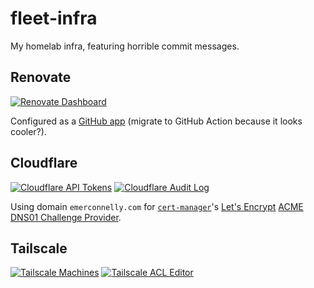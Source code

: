 # fleet-infra

My homelab infra, featuring horrible commit messages.

## Renovate

[![Renovate Dashboard](https://img.shields.io/badge/Dashboard-1A1F6C?logo=renovate)](https://developer.mend.io/github/emerconnelly/fleet-infra)

Configured as a [GitHub app](https://github.com/apps/renovate) (migrate to GitHub Action because it looks cooler?).

## Cloudflare

[![Cloudflare API Tokens](https://img.shields.io/badge/Cloudflare-API_Tokens-F38020?logo=cloudflare&logoColor=fff)]([https://dash.cloudflare.com/923309f860b1a7e801fd81224c5f56c9/audit-log](https://dash.cloudflare.com/profile/api-tokens))
[![Cloudflare Audit Log](https://img.shields.io/badge/Audit%20Log-F38020?logo=cloudflare&logoColor=fff)](https://dash.cloudflare.com/923309f860b1a7e801fd81224c5f56c9/audit-log)

Using domain `emerconnelly.com` for [`cert-manager`](https://cert-manager.io/)'s [Let's Encrypt](https://letsencrypt.org/) [ACME DNS01 Challenge Provider](https://cert-manager.io/docs/configuration/acme/dns01/).

## Tailscale

[![Tailscale Machines](https://img.shields.io/badge/Machines-242424?logo=tailscale)](https://login.tailscale.com/admin/machines)
[![Tailscale ACL Editor](https://img.shields.io/badge/ACL%20Editor-242424?logo=tailscale)](https://login.tailscale.com/admin/machines)
 

